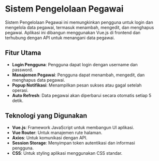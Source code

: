 # Sistem Pengelolaan Pegawai

Sistem Pengelolaan Pegawai ini memungkinkan pengguna untuk login dan mengelola data pegawai, termasuk menambah, mengedit, dan menghapus pegawai. Aplikasi ini dibangun menggunakan Vue.js di frontend dan terhubung dengan API untuk menangani data pegawai.

## Fitur Utama

- **Login Pengguna**: Pengguna dapat login dengan username dan password.
- **Manajemen Pegawai**: Pengguna dapat menambah, mengedit, dan menghapus data pegawai.
- **Popup Notifikasi**: Menampilkan pesan sukses atau gagal setelah operasi.
- **Auto Refresh**: Data pegawai akan diperbarui secara otomatis setiap 5 detik.

## Teknologi yang Digunakan

- **Vue.js**: Framework JavaScript untuk membangun UI aplikasi.
- **Vue Router**: Untuk manajemen rute halaman.
- **Axios**: Untuk komunikasi dengan API.
- **Session Storage**: Menyimpan token autentikasi dan informasi pengguna.
- **CSS**: Untuk styling aplikasi menggunakan CSS standar.
